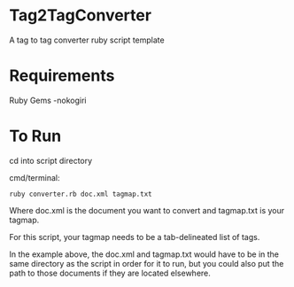 Tag2TagConverter
================

A tag to tag converter ruby script template 

Requirements
================
Ruby
  Gems
    -nokogiri
    
To Run
================
cd into script directory

cmd/terminal: 
```
ruby converter.rb doc.xml tagmap.txt
```
Where doc.xml is the document you want to convert and tagmap.txt is your tagmap.

For this script, your tagmap needs to be a tab-delineated list of tags.

In the example above, the doc.xml and tagmap.txt would have to be in the same directory as the script in order for it to run, but you could also put the path to those documents if they are located elsewhere.
